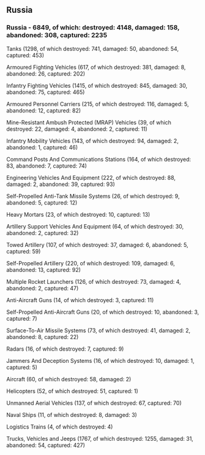 
 
 ## Russia
 
 ### Russia - 6849, of which: destroyed: 4148, damaged: 158, abandoned: 308, captured: 2235

 

 

 Tanks (1298, of which destroyed: 741, damaged: 50, abandoned: 54, captured: 453)

 Armoured Fighting Vehicles (617, of which destroyed: 381, damaged: 8, abandoned: 26, captured: 202)

 Infantry Fighting Vehicles (1415, of which destroyed: 845, damaged: 30, abandoned: 75, captured: 465)

 Armoured Personnel Carriers (215, of which destroyed: 116, damaged: 5, abandoned: 12, captured: 82)

 Mine-Resistant Ambush Protected (MRAP) Vehicles (39, of which destroyed: 22, damaged: 4, abandoned: 2, captured: 11)

 Infantry Mobility Vehicles (143, of which destroyed: 94, damaged: 2, abandoned: 1, captured: 46)

 Command Posts And Communications Stations (164, of which destroyed: 83, abandoned: 7, captured: 74)

 Engineering Vehicles And Equipment (222, of which destroyed: 88, damaged: 2, abandoned: 39, captured: 93)

 Self-Propelled Anti-Tank Missile Systems (26, of which destroyed: 9, abandoned: 5, captured: 12)

 Heavy Mortars (23, of which destroyed: 10, captured: 13)

 Artillery Support Vehicles And Equipment (64, of which destroyed: 30, abandoned: 2, captured: 32)

 Towed Artillery (107, of which destroyed: 37, damaged: 6, abandoned: 5, captured: 59)

 Self-Propelled Artillery (220, of which destroyed: 109, damaged: 6, abandoned: 13, captured: 92)

 Multiple Rocket Launchers (126, of which destroyed: 73, damaged: 4, abandoned: 2, captured: 47)

 Anti-Aircraft Guns (14, of which destroyed: 3, captured: 11)

 Self-Propelled Anti-Aircraft Guns (20, of which destroyed: 10, abandoned: 3, captured: 7)

 Surface-To-Air Missile Systems (73, of which destroyed: 41, damaged: 2, abandoned: 8, captured: 22)

 Radars (16, of which destroyed: 7, captured: 9)

 Jammers And Deception Systems (16, of which destroyed: 10, damaged: 1, captured: 5)

 Aircraft (60, of which destroyed: 58, damaged: 2)

 Helicopters (52, of which destroyed: 51, captured: 1)

 Unmanned Aerial Vehicles (137, of which destroyed: 67, captured: 70)

 Naval Ships (11, of which destroyed: 8, damaged: 3)

 Logistics Trains (4, of which destroyed: 4)

 Trucks, Vehicles and Jeeps (1767, of which destroyed: 1255, damaged: 31, abandoned: 54, captured: 427)

